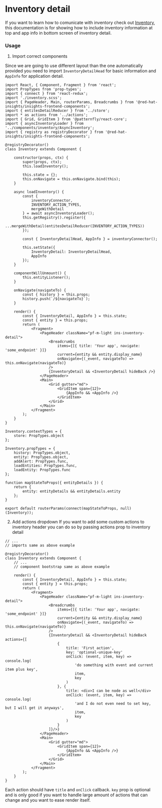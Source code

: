 # Inventory detail
If you want to learn how to comunicate with inventory check out [Inventory](doc/components/inventory/inventory.md), this documentation is for showing how to include inventory information at top and app info in bottom screen of inventory detail.

### Usage
1) Import correct components

Since we are going to use different layout than the one automatically provided you need to import `InventoryDetailHead` for basic information and `AppInfo` for application detail.

```JSX
import React, { Component, Fragment } from 'react';
import PropTypes from 'prop-types';
import { connect } from 'react-redux';
import './inventory.scss';
import { PageHeader, Main, routerParams, Breadcrumbs } from '@red-hat-insights/insights-frontend-components';
import { entitesDetailReducer } from '../store';
import * as actions from '../actions';
import { Grid, GridItem } from '@patternfly/react-core';
import { asyncInventoryLoader } from '../components/inventory/AsyncInventory';
import { registry as registryDecorator } from '@red-hat-insights/insights-frontend-components';

@registryDecorator()
class Inventory extends Component {

    constructor(props, ctx) {
        super(props, ctx);
        this.loadInventory();

        this.state = {};
        this.onNavigate = this.onNavigate.bind(this);
    }

    async loadInventory() {
        const {
            inventoryConnector,
            INVENTORY_ACTION_TYPES,
            mergeWithDetail
        } = await asyncInventoryLoader();
        this.getRegistry().register({
            ...mergeWithDetail(entitesDetailReducer(INVENTORY_ACTION_TYPES))
        });

        const { InventoryDetailHead, AppInfo } = inventoryConnector();

        this.setState({
            InventoryDetail: InventoryDetailHead,
            AppInfo
        });
    }

    componentWillUnmount() {
        this.entityListener();
    }

    onNavigate(navigateTo) {
        const { history } = this.props;
        history.push(`/${navigateTo}`);
    }

    render() {
        const { InventoryDetail, AppInfo } = this.state;
        const { entity } = this.props;
        return (
            <Fragment>
                <PageHeader className="pf-m-light ins-inventory-detail">
                    <Breadcrumbs
                        items={[{ title: 'Your app', navigate: 'some_endpoint' }]}
                        current={entity && entity.display_name}
                        onNavigate={(_event, navigateTo) => this.onNavigate(navigateTo)}
                    />
                    {InventoryDetail && <InventoryDetail hideBack />}
                </PageHeader>
                <Main>
                    <Grid gutter="md">
                        <GridItem span={12}>
                            {AppInfo && <AppInfo />}
                        </GridItem>
                    </Grid>
                </Main>
            </Fragment>
        );
    }
}

Inventory.contextTypes = {
    store: PropTypes.object
};

Inventory.propTypes = {
    history: PropTypes.object,
    entity: PropTypes.object,
    addAlert: PropTypes.func,
    loadEntities: PropTypes.func,
    loadEntity: PropTypes.func
};

function mapStateToProps({ entityDetails }) {
    return {
        entity: entityDetails && entityDetails.entity
    };
}

export default routerParams(connect(mapStateToProps, null)(Inventory));

```
        
2) Add actions dropdown
If you want to add some custom actions to inventory header you can do so by passing actions prop to inventory detail
```JSX
// ...
// imports same as above example

@registryDecorator()
class Inventory extends Component {
    // ...
    // component bootstrap same as above example

    render() {
        const { InventoryDetail, AppInfo } = this.state;
        const { entity } = this.props;
        return (
            <Fragment>
                <PageHeader className="pf-m-light ins-inventory-detail">
                    <Breadcrumbs
                        items={[{ title: 'Your app', navigate: 'some_endpoint' }]}
                        current={entity && entity.display_name}
                        onNavigate={(_event, navigateTo) => this.onNavigate(navigateTo)}
                    />
                    {InventoryDetail && <InventoryDetail hideBack actions={[
                        {
                            title: 'First action',
                            key: 'optional-unique-key'
                            onClick: (event, item, key) => console.log(
                                'do something with event and current item plus key',
                                item,
                                key
                            )
                        }, {
                            title: <div>I can be node as well</div>
                            onClick: (event, item, key) => console.log(
                                'and I do not even need to set key, but I will get it anyways',
                                item,
                                key
                            )
                        }
                    ]}/>}
                </PageHeader>
                <Main>
                    <Grid gutter="md">
                        <GridItem span={12}>
                            {AppInfo && <AppInfo />}
                        </GridItem>
                    </Grid>
                </Main>
            </Fragment>
        );
    }
}
```

Each action should have `title` and `onClick` callback. `key` prop is optional and is only good if you want to handle large amount of actions that can change and you want to ease render itself.
